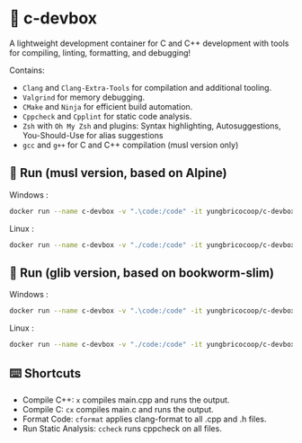 # 🐋 c-devbox

A lightweight development container for C and C++ development with tools for compiling, linting, formatting, and debugging!

Contains:

- `Clang` and `Clang-Extra-Tools` for compilation and additional tooling.
- `Valgrind` for memory debugging.
- `CMake` and `Ninja` for efficient build automation.
- `Cppcheck` and `Cpplint` for static code analysis.
- `Zsh` with `Oh My Zsh` and plugins: Syntax highlighting, Autosuggestions, You-Should-Use for alias suggestions
- `gcc` and `g++` for C and C++ compilation (musl version only)

## 🚀 Run (musl version, based on Alpine)

Windows :

```sh
docker run --name c-devbox -v ".\code:/code" -it yungbricocoop/c-devbox
```

Linux :

```sh
docker run --name c-devbox -v "./code:/code" -it yungbricocoop/c-devbox
```

## 🚀 Run (glib version, based on bookworm-slim)

Windows :

```sh
docker run --name c-devbox -v ".\code:/code" -it yungbricocoop/c-devbox:glib
```

Linux :

```sh
docker run --name c-devbox -v "./code:/code" -it yungbricocoop/c-devbox:glib
```

## ⌨️ Shortcuts

- Compile C++: `x` compiles main.cpp and runs the output.
- Compile C: `cx` compiles main.c and runs the output.
- Format Code: `cformat` applies clang-format to all .cpp and .h files.
- Run Static Analysis: `ccheck` runs cppcheck on all files.
